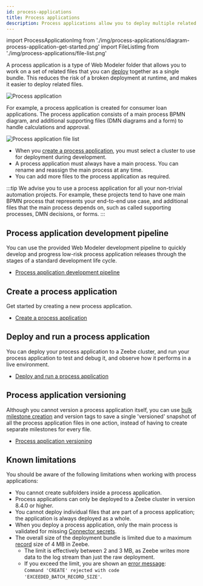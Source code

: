 ```yaml
---
id: process-applications
title: Process applications
description: Process applications allow you to deploy multiple related files together in a single bundle.
---
```


import ProcessApplicationImg from './img/process-applications/diagram-process-application-get-started.png'
import FileListImg from './img/process-applications/file-list.png'

A process application is a type of Web Modeler folder that allows you to work on a set of related files that you can [deploy](deploy-process-application.md) together as a single bundle. This reduces the risk of a broken deployment at runtime, and makes it easier to deploy related files.

<p><img src={ProcessApplicationImg} alt="Process application" /></p>

For example, a process application is created for consumer loan applications. The process application consists of a main process BPMN diagram, and additional supporting files (DMN diagrams and a form) to handle calculations and approval.

<p><img src={FileListImg} alt="Process application file list" /></p>

- When you [create a process application](create-a-process-application.md), you must select a cluster to use for deployment during development.
- A process application must always have a main process. You can rename and reassign the main process at any time.
- You can add more files to the process application as required.

:::tip
We advise you to use a process application for all your non-trivial automation projects. For example, these projects tend to have one main BPMN process that represents your end-to-end use case, and additional files that the main process depends on, such as called supporting processes, DMN decisions, or forms.
:::

## Process application development pipeline

You can use the provided Web Modeler development pipeline to quickly develop and progress low-risk process application releases through the stages of a standard development life cycle.

- [Process application development pipeline](process-application-pipeline.md)

## Create a process application

Get started by creating a new process application.

- [Create a process application](create-a-process-application.md)

## Deploy and run a process application

You can deploy your process application to a Zeebe cluster, and run your process application to test and debug it, and observe how it performs in a live environment.

- [Deploy and run a process application](deploy-process-application.md)

## Process application versioning

Although you cannot version a process application itself, you can use [bulk milestone creation](milestones.md#bulk-milestone-creation) and version tags to save a single 'versioned' snapshot of all the process application files in one action, instead of having to create separate milestones for every file.

- [Process application versioning](process-application-versioning.md)

## Known limitations

You should be aware of the following limitations when working with process applications:

- You cannot create subfolders inside a process application.
- Process applications can only be deployed to a Zeebe cluster in version 8.4.0 or higher.
- You cannot deploy individual files that are part of a process application; the application is always deployed as a whole.
- When you deploy a process application, only the main process is validated for missing [Connector secrets](../../console/manage-clusters/manage-secrets.md).
- The overall size of the deployment bundle is limited due to a maximum [record](../../zeebe/technical-concepts/internal-processing.md) size of 4 MB in Zeebe.
  - The limit is effectively between 2 and 3 MB, as Zeebe writes more data to the log stream than just the raw deployment.
  - If you exceed the limit, you are shown an [error message](deploy-process-application.md#deployment-errors):<br/>
    `Command 'CREATE' rejected with code 'EXCEEDED_BATCH_RECORD_SIZE'`.
